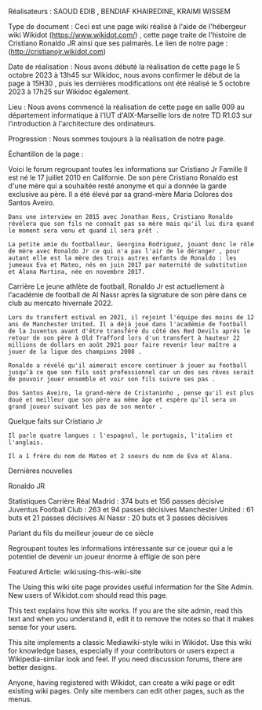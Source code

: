 Réalisateurs :  SAOUD EDIB , BENDIAF KHAIREDINE, KRAIMI WISSEM

Type de document : Ceci est une page wiki réalisé à l'aide de l'hébergeur wiki Wikidot (https://www.wikidot.com/) , cette page traite de l'histoire de Cristiano Ronaldo JR ainsi que ses palmarès. Le lien de notre page : (http://cristianojr.wikidot.com)

Date de réalisation : Nous avons débuté la réalisation de cette page le 5 octobre 2023 à 13h45 sur Wikidoc, nous avons confirmer le début de la page à 15H30 , puis les dernières modifications ont été réalisé le 5 octobre  2023 à 17h25  sur Wikidoc également.

Lieu : Nous avons commencé la réalisation de cette page en salle 009 au département informatique à l'IUT d'AIX-Marseille lors de notre TD R1.03 sur l'introduction à l'architecture des ordinateurs.

Progression : Nous sommes toujours à la réalisation de notre page.

Échantillon de la page : 

Voici le forum regroupant toutes les informations sur Cristiano Jr
Famille
Il est né le 17 juillet 2010 en Californie. De son père Cristiano Ronaldo est d'une mère qui a souhaitée resté anonyme et qui a donnée la garde exclusive au père. Il a été élevé par sa grand-mère Maria Dolores dos Santos Aveiro.

    Dans une interview en 2015 avec Jonathan Ross, Cristiano Ronaldo révélera que son fils ne connaît pas sa mère mais qu'il lui dira quand le moment sera venu et quand il sera prêt .

    La petite amie du footballeur, Georgina Rodriguez, jouant donc le rôle de mère avec Ronaldo Jr ce qui n'a pas l'air de le déranger , pour autant elle est la mère des trois autres enfants de Ronaldo : les jumeaux Eva et Mateo, nés en juin 2017 par maternité de substitution et Alana Martina, née en novembre 2017.

Carrière
Le jeune athlète de football, Ronaldo Jr est actuellement à l'académie de football de Al Nassr après la signature de son père dans ce club au mercato hivernale 2022.

    Lors du transfert estival en 2021, il rejoint l'équipe des moins de 12 ans de Manchester United. Il a déjà joué dans l'académie de football de la Juventus avant d'être transféré du côté des Red Devils après le retour de son père à Old Trafford lors d'un transfert à hauteur 22 millions de dollars en août 2021 pour faire revenir leur maître a jouer de la ligue des champions 2008 .

    Ronaldo a révélé qu'il aimerait encore continuer à jouer au football jusqu’à ce que son fils soit professionnel car un des ses rêves serait de pouvoir jouer ensemble et voir son fils suivre ses pas .

    Dos Santos Aveiro, la grand-mère de Cristaninho , pense qu'il est plus doué et meilleur que son père au même âge et espère qu'il sera un grand joueur suivant les pas de son mentor .

Quelque faits sur Cristiano Jr

    Il parle quatre langues : l'espagnol, le portugais, l'italien et l'anglais.

    Il a 1 frère du nom de Mateo et 2 soeurs du nom de Eva et Alana.

Dernières nouvelles

Ronaldo JR

Statistiques Carrière
Réal Madrid : 374 buts et 156 passes décisive
Juventus Football Club : 263 et 94 passes décisives
Manchester United : 61 buts et 21 passes décisives
Al Nassr : 20 buts et 3 passes décisives


Parlant du fils du meilleur joueur de ce siècle

Regroupant toutes les informations intéressante sur ce joueur qui a le potentiel de devenir un joueur énorme à effigie de son père
	
Featured Article: wiki:using-this-wiki-site

The Using this wiki site page provides useful information for the Site Admin. New users of Wikidot.com should read this page.

This text explains how this site works. If you are the site admin, read this text and when you understand it, edit it to remove the notes so that it makes sense for your users.

This site implements a classic Mediawiki-style wiki in Wikidot. Use this wiki for knowledge bases, especially if your contributors or users expect a Wikipedia-similar look and feel. If you need discussion forums, there are better designs.

Anyone, having registered with Wikidot, can create a wiki page or edit existing wiki pages. Only site members can edit other pages, such as the menus.

